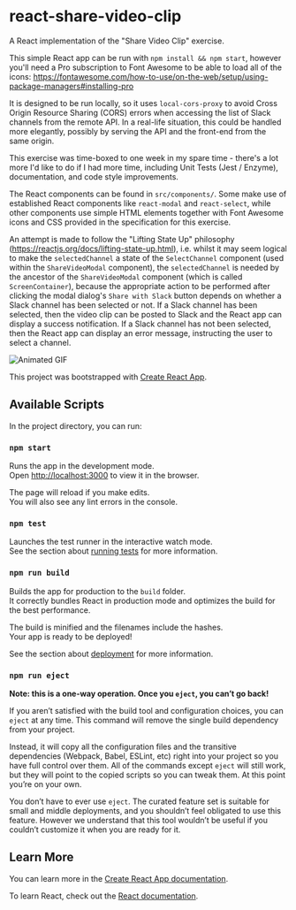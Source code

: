 # react-share-video-clip

A React implementation of the "Share Video Clip" exercise.

This simple React app can be run with `npm install && npm start`, however you'll need a Pro subscription to Font Awesome to be able to load all of the icons: https://fontawesome.com/how-to-use/on-the-web/setup/using-package-managers#installing-pro

It is designed to be run locally, so it uses `local-cors-proxy` to avoid Cross Origin Resource Sharing (CORS) errors when accessing the list of Slack channels from the remote API.  In a real-life situation, this could be handled more elegantly, possibly by serving the API and the front-end from the same origin.

This exercise was time-boxed to one week in my spare time - there's a lot more I'd like to do if I had more time, including Unit Tests (Jest / Enzyme), documentation, and code style improvements.

The React components can be found in `src/components/`.  Some make use of established React components like `react-modal` and `react-select`, while other components use simple HTML elements together with Font Awesome icons and CSS provided in the specification for this exercise.

An attempt is made to follow the "Lifting State Up" philosophy (https://reactjs.org/docs/lifting-state-up.html), i.e. whilst it may seem logical to make the `selectedChannel` a state of the `SelectChannel` component (used within the `ShareVideoModal` component), the `selectedChannel` is needed by the ancestor of the `ShareVideoModal` component (which is called `ScreenContainer`), because the appropriate action to be performed after clicking the modal dialog's `Share with Slack` button depends on whether a Slack channel has been selected or not.  If a Slack channel has been selected, then the video clip can be posted to Slack and the React app can display a success notification.  If a Slack channel has not been selected, then the React app can display an error message, instructing the user to select a channel.


![Animated GIF](https://media.giphy.com/media/60rHlxrtHBSDZ2Mmy0/giphy.gif)

This project was bootstrapped with [Create React App](https://github.com/facebook/create-react-app).

## Available Scripts

In the project directory, you can run:

### `npm start`

Runs the app in the development mode.<br>
Open [http://localhost:3000](http://localhost:3000) to view it in the browser.

The page will reload if you make edits.<br>
You will also see any lint errors in the console.

### `npm test`

Launches the test runner in the interactive watch mode.<br>
See the section about [running tests](https://facebook.github.io/create-react-app/docs/running-tests) for more information.

### `npm run build`

Builds the app for production to the `build` folder.<br>
It correctly bundles React in production mode and optimizes the build for the best performance.

The build is minified and the filenames include the hashes.<br>
Your app is ready to be deployed!

See the section about [deployment](https://facebook.github.io/create-react-app/docs/deployment) for more information.

### `npm run eject`

**Note: this is a one-way operation. Once you `eject`, you can’t go back!**

If you aren’t satisfied with the build tool and configuration choices, you can `eject` at any time. This command will remove the single build dependency from your project.

Instead, it will copy all the configuration files and the transitive dependencies (Webpack, Babel, ESLint, etc) right into your project so you have full control over them. All of the commands except `eject` will still work, but they will point to the copied scripts so you can tweak them. At this point you’re on your own.

You don’t have to ever use `eject`. The curated feature set is suitable for small and middle deployments, and you shouldn’t feel obligated to use this feature. However we understand that this tool wouldn’t be useful if you couldn’t customize it when you are ready for it.

## Learn More

You can learn more in the [Create React App documentation](https://facebook.github.io/create-react-app/docs/getting-started).

To learn React, check out the [React documentation](https://reactjs.org/).
